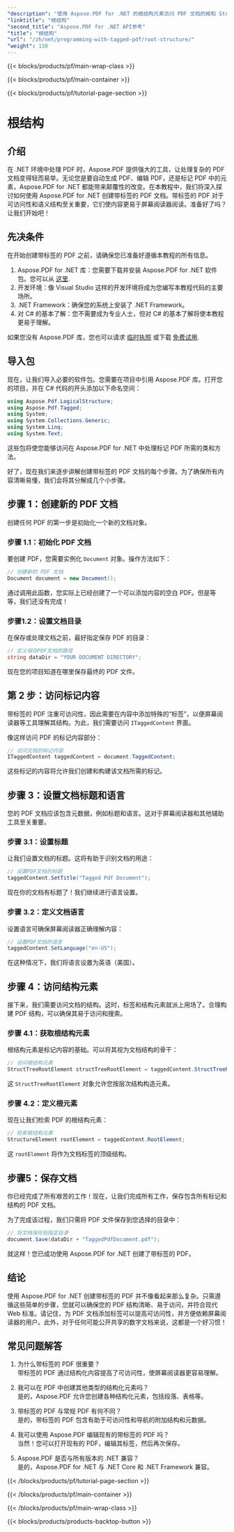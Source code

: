 ```yaml
---
"description": "使用 Aspose.PDF for .NET 的根结构元素访问 PDF 文档的根和 StructTreeRoot 对象的分步指南。"
"linktitle": "根结构"
"second_title": "Aspose.PDF for .NET API参考"
"title": "根结构"
"url": "/zh/net/programming-with-tagged-pdf/root-structure/"
"weight": 130
---
```


{{< blocks/products/pf/main-wrap-class >}}

{{< blocks/products/pf/main-container >}}

{{< blocks/products/pf/tutorial-page-section >}}

# 根结构

## 介绍

在 .NET 环境中处理 PDF 时，Aspose.PDF 提供强大的工具，让处理复杂的 PDF 文档变得轻而易举。无论您是要自动生成 PDF、编辑 PDF，还是标记 PDF 中的元素，Aspose.PDF for .NET 都能带来颠覆性的改变。在本教程中，我们将深入探讨如何使用 Aspose.PDF for .NET 创建带标签的 PDF 文档。带标签的 PDF 对于可访问性和语义结构至关重要，它们使内容更易于屏幕阅读器阅读。准备好了吗？让我们开始吧！

## 先决条件

在开始创建带标签的 PDF 之前，请确保您已准备好遵循本教程的所有信息。

1. Aspose.PDF for .NET 库：您需要下载并安装 Aspose.PDF for .NET 软件包。您可以从 [这里](https://releases。aspose.com/pdf/net/).
2. 开发环境：像 Visual Studio 这样的开发环境将成为您编写本教程代码的主要场所。
3. .NET Framework：确保您的系统上安装了 .NET Framework。
4. 对 C# 的基本了解：您不需要成为专业人士，但对 C# 的基本了解将使本教程更易于理解。

如果您没有 Aspose.PDF 库，您也可以请求 [临时执照](https://purchase.aspose.com/temporary-license/) 或下载 [免费试用](https://releases。aspose.com/).

## 导入包

现在，让我们导入必要的软件包。您需要在项目中引用 Aspose.PDF 库。打开您的项目，并在 C# 代码的开头添加以下命名空间：

```csharp
using Aspose.Pdf.LogicalStructure;
using Aspose.Pdf.Tagged;
using System;
using System.Collections.Generic;
using System.Linq;
using System.Text;
```

这些包将使您能够访问在 Aspose.PDF for .NET 中处理标记 PDF 所需的类和方法。

好了，现在我们来逐步讲解创建带标签的 PDF 文档的每个步骤。为了确保所有内容清晰易懂，我们会将其分解成几个小步骤。

## 步骤 1：创建新的 PDF 文档

创建任何 PDF 的第一步是初始化一个新的文档对象。

### 步骤 1.1：初始化 PDF 文档
要创建 PDF，您需要实例化 `Document` 对象。操作方法如下：

```csharp
// 创建新的 PDF 文档
Document document = new Document();
```

通过调用此函数，您实际上已经创建了一个可以添加内容的空白 PDF。但是等等，我们还没有完成！

### 步骤1.2：设置文档目录
在保存或处理文档之前，最好指定保存 PDF 的目录：

```csharp
// 定义保存PDF文档的路径
string dataDir = "YOUR DOCUMENT DIRECTORY";
```

现在您的项目知道在哪里保存最终的 PDF 文件。

## 第 2 步：访问标记内容

带标签的 PDF 注重可访问性，因此需要在内容中添加特殊的“标签”，以便屏幕阅读器等工具理解其结构。为此，我们需要访问 `ITaggedContent` 界面。

像这样访问 PDF 的标记内容部分：

```csharp
// 访问文档的标记内容
ITaggedContent taggedContent = document.TaggedContent;
```

这些标记的内容将允许我们创建和构建该文档所需的标记。

## 步骤 3：设置文档标题和语言

您的 PDF 文档应该包含元数据，例如标题和语言。这对于屏幕阅读器和其他辅助工具至关重要。

### 步骤 3.1：设置标题
让我们设置文档的标题。这将有助于识别文档的用途：

```csharp
// 设置PDF文档的标题
taggedContent.SetTitle("Tagged Pdf Document");
```

现在你的文档有标题了！我们继续进行语言设置。

### 步骤 3.2：定义文档语言
设置语言可确保屏幕阅读器正确理解内容：

```csharp
// 设置PDF文档的语言
taggedContent.SetLanguage("en-US");
```

在这种情况下，我们将语言设置为英语（美国）。

## 步骤 4：访问结构元素

接下来，我们需要访问文档的结构。这时，标签和结构元素就派上用场了。合理构建 PDF 结构，可以确保其易于访问和搜索。

### 步骤 4.1：获取根结构元素
根结构元素是标记内容的基础。可以将其视为文档结构的骨干：

```csharp
// 访问根结构元素
StructTreeRootElement structTreeRootElement = taggedContent.StructTreeRootElement;
```

这 `StructTreeRootElement` 对象允许您按层次结构构造元素。

### 步骤 4.2：定义根元素
现在让我们检索 PDF 的根结构元素：

```csharp
// 检索根结构元素
StructureElement rootElement = taggedContent.RootElement;
```

这 `rootElement` 将作为文档标签的顶级结构。

## 步骤5：保存文档

你已经完成了所有艰苦的工作！现在，让我们完成所有工作，保存包含所有标记和结构的 PDF 文档。

为了完成该过程，我们只需将 PDF 文件保存到您选择的目录中：

```csharp
// 将文档保存到指定目录
document.Save(dataDir + "TaggedPdfDocument.pdf");
```

就这样！您已成功使用 Aspose.PDF for .NET 创建了带标签的 PDF。 

## 结论

使用 Aspose.PDF for .NET 创建带标签的 PDF 并不像看起来那么复杂。只需遵循这些简单的步骤，您就可以确保您的 PDF 结构清晰、易于访问，并符合现代 Web 标准。请记住，为 PDF 文档添加标签可以提高可访问性，并方便依赖屏幕阅读器的用户。此外，对于任何可能公开共享的数字文档来说，这都是一个好习惯！

## 常见问题解答

1. 为什么带标签的 PDF 很重要？  
   带标签的 PDF 通过结构化内容提高了可访问性，使屏幕阅读器更容易理解。

2. 我可以在 PDF 中创建其他类型的结构化元素吗？  
   是的，Aspose.PDF 允许您创建各种结构化元素，包括段落、表格等。

3. 带标签的 PDF 与常规 PDF 有何不同？  
   是的，带标签的 PDF 包含有助于可访问性和导航的附加结构和元数据。

4. 我可以使用 Aspose.PDF 编辑现有的带标签的 PDF 吗？  
   当然！您可以打开现有的 PDF，编辑其标签，然后再次保存。

5. Aspose.PDF 是否与所有版本的 .NET 兼容？  
   是的，Aspose.PDF for .NET 与 .NET Core 和 .NET Framework 兼容。

{{< /blocks/products/pf/tutorial-page-section >}}

{{< /blocks/products/pf/main-container >}}

{{< /blocks/products/pf/main-wrap-class >}}

{{< blocks/products/products-backtop-button >}}